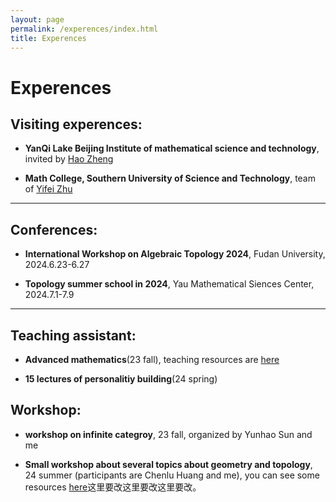 ```yaml
---
layout: page
permalink: /experences/index.html
title: Experences
---
```


# Experences

## Visiting experences:

- **YanQi Lake Beijing Institute of mathematical science and technology**, invited by [Hao Zheng](https://ymsc.tsinghua.edu.cn/info/1031/2313.htm)

- **Math College, Southern University of Science and Technology**, team of [Yifei Zhu](https://yifeizhu.github.io/)

---

## Conferences:

- **International Workshop on Algebraic Topology 2024**, Fudan University, 2024.6.23-6.27

- **Topology summer school in 2024**, Yau Mathematical Siences Center, 2024.7.1-7.9


---

## Teaching assistant:

- **Advanced mathematics**(23 fall), teaching resources are [here](https://JoZhouFang.github.io/experences/admath)


- **15 lectures of personalitiy building**(24 spring)


## Workshop:

- **workshop on infinite categroy**, 23 fall, organized by Yunhao Sun and me

- **Small workshop about several topics about geometry and topology**, 24 summer (participants are Chenlu Huang and me), you can see some resources [here]()这里要改这里要改这里要改。

<!-- Calendly inline widget end -->

